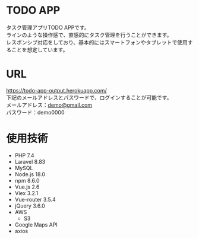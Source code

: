 # TODO APP
タスク管理アプリTODO APPです。  
ラインのような操作感で、直感的にタスク管理を行うことができます。  
レスポンシブ対応をしており、基本的にはスマートフォンやタブレットで使用することを想定しています。  

# URL
https://todo-app-output.herokuapp.com/  
下記のメールアドレスとパスワードで、ログインすることが可能です。  
メールアドレス：demo@gmail.com  
パスワード：demo0000  

# 使用技術
 - PHP 7.4  
 - Laravel 8.83  
 - MySQL  
 - Node.js 18.0  
 - npm 8.6.0  
 - Vue.js 2.6  
 - Viex 3.2.1  
 - Vue-router 3.5.4
 - jQuery 3.6.0  
 - AWS  
   - S3  
 - Google Maps API
 - axios

 
